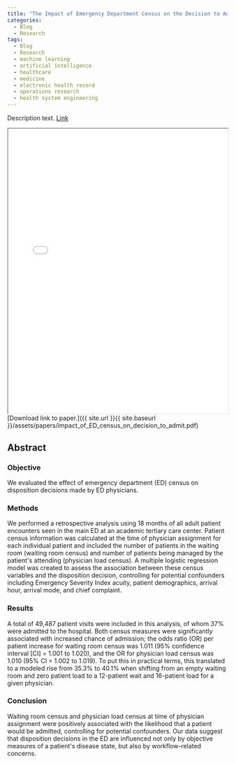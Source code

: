 ```yaml
---
title: "The Impact of Emergency Department Census on the Decision to Admit"
categories:
  - Blog
  - Research
tags:
  - Blog
  - Research
  - machine learning
  - artificial intelligence
  - healthcare
  - medicine
  - electronic health record
  - operations research
  - health system engineering
---
```


Description text. [Link](https://doi.org/10.1111/acem.13103) 


<iframe src="{{ site.url }}{{ site.baseurl }}/assets/papers/impact_of_ED_census_on_decision_to_admit.pdf" 
    style="aspect-ratio: 8.5 / 11;"
    width="100%" 
>
</iframe>
[Download link to paper.]({{ site.url }}{{ site.baseurl }}/assets/papers/impact_of_ED_census_on_decision_to_admit.pdf)


## Abstract
### Objective
We evaluated the effect of emergency department (ED) census on disposition decisions made by ED physicians.

### Methods
We performed a retrospective analysis using 18 months of all adult patient encounters seen in the main ED at an academic tertiary care center. Patient census information was calculated at the time of physician assignment for each individual patient and included the number of patients in the waiting room (waiting room census) and number of patients being managed by the patient's attending (physician load census). A multiple logistic regression model was created to assess the association between these census variables and the disposition decision, controlling for potential confounders including Emergency Severity Index acuity, patient demographics, arrival hour, arrival mode, and chief complaint.

### Results
A total of 49,487 patient visits were included in this analysis, of whom 37% were admitted to the hospital. Both census measures were significantly associated with increased chance of admission; the odds ratio (OR) per patient increase for waiting room census was 1.011 (95% confidence interval [CI] = 1.001 to 1.020), and the OR for physician load census was 1.010 (95% CI = 1.002 to 1.019). To put this in practical terms, this translated to a modeled rise from 35.3% to 40.1% when shifting from an empty waiting room and zero patient load to a 12-patient wait and 16-patient load for a given physician.

### Conclusion
Waiting room census and physician load census at time of physician assignment were positively associated with the likelihood that a patient would be admitted, controlling for potential confounders. Our data suggest that disposition decisions in the ED are influenced not only by objective measures of a patient's disease state, but also by workflow-related concerns.
